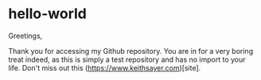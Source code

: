 # hello-world
Greetings,

Thank you for accessing my Github repository. You are in for a very boring treat indeed, as this is simply a test repository and has no import to your life.
Don't miss out this (https://www.keithsayer.com)[site].
